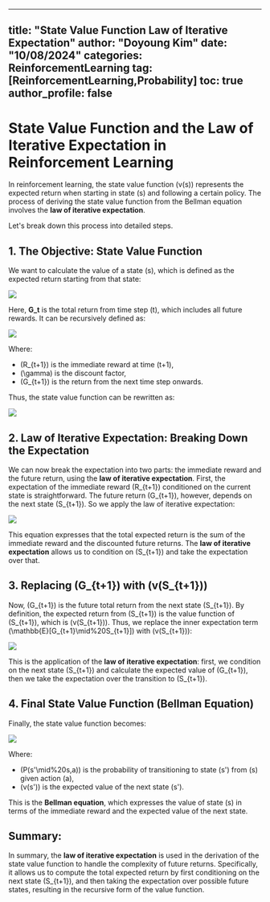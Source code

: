 
---
title: "State Value Function Law of Iterative Expectation"
author: "Doyoung Kim"
date: "10/08/2024"
categories: ReinforcementLearning
tag: [ReinforcementLearning,Probability] 
toc: true
author_profile: false
---
# State Value Function and the Law of Iterative Expectation in Reinforcement Learning

In reinforcement learning, the state value function \(v(s)\) represents the expected return when starting in state \(s\) and following a certain policy. The process of deriving the state value function from the Bellman equation involves the **law of iterative expectation**.

Let's break down this process into detailed steps.

## 1. The Objective: State Value Function
We want to calculate the value of a state \(s\), which is defined as the expected return starting from that state:

![](https://latex.codecogs.com/svg.image?v(s)=\mathbb{E}[G_t\mid%20S_t=s])

Here, **G_t** is the total return from time step \(t\), which includes all future rewards. It can be recursively defined as:

![](https://latex.codecogs.com/svg.image?G_t=R_{t+1}+\gamma%20G_{t+1})

Where:
- \(R_{t+1}\) is the immediate reward at time \(t+1\),
- \(\gamma\) is the discount factor,
- \(G_{t+1}\) is the return from the next time step onwards.

Thus, the state value function can be rewritten as:

![](https://latex.codecogs.com/svg.image?v(s)=\mathbb{E}[R_{t+1}+\gamma%20G_{t+1}\mid%20S_t=s])

## 2. Law of Iterative Expectation: Breaking Down the Expectation
We can now break the expectation into two parts: the immediate reward and the future return, using the **law of iterative expectation**. First, the expectation of the immediate reward \(R_{t+1}\) conditioned on the current state is straightforward. The future return \(G_{t+1}\), however, depends on the next state \(S_{t+1}\). So we apply the law of iterative expectation:

![](https://latex.codecogs.com/svg.image?v(s)=\mathbb{E}[R_{t+1}\mid%20S_t=s]+\gamma%20\mathbb{E}[\mathbb{E}[G_{t+1}\mid%20S_{t+1}]\mid%20S_t=s])

This equation expresses that the total expected return is the sum of the immediate reward and the discounted future returns. The **law of iterative expectation** allows us to condition on \(S_{t+1}\) and take the expectation over that.

## 3. Replacing \(G_{t+1}\) with \(v(S_{t+1})\)
Now, \(G_{t+1}\) is the future total return from the next state \(S_{t+1}\). By definition, the expected return from \(S_{t+1}\) is the value function of \(S_{t+1}\), which is \(v(S_{t+1})\). Thus, we replace the inner expectation term \(\mathbb{E}[G_{t+1}\mid%20S_{t+1}]\) with \(v(S_{t+1})\):

![](https://latex.codecogs.com/svg.image?v(s)=\mathbb{E}[R_{t+1}\mid%20S_t=s]+\gamma%20\mathbb{E}[v(S_{t+1})\mid%20S_t=s])

This is the application of the **law of iterative expectation**: first, we condition on the next state \(S_{t+1}\) and calculate the expected value of \(G_{t+1}\), then we take the expectation over the transition to \(S_{t+1}\).

## 4. Final State Value Function (Bellman Equation)
Finally, the state value function becomes:

![](https://latex.codecogs.com/svg.image?v(s)=\mathbb{E}[R_{t+1}\mid%20S_t=s]+\gamma%20\sum_{s'}P(s'\mid%20s,a)v(s'))

Where:
- \(P(s'\mid%20s,a)\) is the probability of transitioning to state \(s'\) from \(s\) given action \(a\),
- \(v(s')\) is the expected value of the next state \(s'\).

This is the **Bellman equation**, which expresses the value of state \(s\) in terms of the immediate reward and the expected value of the next state.

## Summary:
In summary, the **law of iterative expectation** is used in the derivation of the state value function to handle the complexity of future returns. Specifically, it allows us to compute the total expected return by first conditioning on the next state \(S_{t+1}\), and then taking the expectation over possible future states, resulting in the recursive form of the value function.
